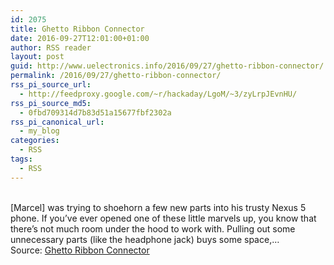 ```yaml
---
id: 2075
title: Ghetto Ribbon Connector
date: 2016-09-27T12:01:00+01:00
author: RSS reader
layout: post
guid: http://www.uelectronics.info/2016/09/27/ghetto-ribbon-connector/
permalink: /2016/09/27/ghetto-ribbon-connector/
rss_pi_source_url:
  - http://feedproxy.google.com/~r/hackaday/LgoM/~3/zyLrpJEvnHU/
rss_pi_source_md5:
  - 0fbd709314d7b83d51a15677fbf2302a
rss_pi_canonical_url:
  - my_blog
categories:
  - RSS
tags:
  - RSS
---
```

&#013;  
[Marcel] was trying to shoehorn a few new parts into his trusty Nexus 5 phone. If you’ve ever opened one of these little marvels up, you know that there’s not much room under the hood to work with. Pulling out some unnecessary parts (like the headphone jack) buys some space,…&#013;  
Source: <a href="http://feedproxy.google.com/~r/hackaday/LgoM/~3/zyLrpJEvnHU/" target="_blank">Ghetto Ribbon Connector</a>